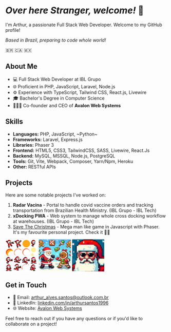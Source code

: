 # ***Over here Stranger, welcome!*** 👋

I'm Arthur, a passionate Full Stack Web Developer. Welcome to my GitHub profile!

_Based in Brazil, preparing to code whole world!_

🇧🇷 🇨🇦 🇲🇽 

## About Me

- 💻 Full Stack Web Developer at IBL Grupo
- 🌐 Proficient in PHP, JavaScript, Laravel, Node.js
- ⚙️ Experience with TypeScript, Tailwind CSS, React.js, Livewire
- 🎓 Bachelor's Degree in Computer Science
- 👨🏻‍💻 Co-founder and CEO of **Avalon Web Systems**

## Skills

- **Languages:** PHP, JavaScript, ~Python~
- **Frameworks:** Laravel, Express.js
- **Libraries:** Phaser 3
- **Frontend:** HTML5, CSS3, TailwindCSS, SASS, Livewire, React.Js
- **Backend:** MySQL, MSSQL, Node.js, PostgreSQL
- **Tools:** Git, Vite, Webpack, Composer, Yarn/Npm, Heroku
- **Other:** RESTful APIs

## Projects

Here are some notable projects I've worked on:

1. **Radar Vacina** - Portal to handle covid vaccine orders and tracking transportation from Brazilian Health Ministry. (IBL Grupo - IBL Tech)
2. **xDocking PWA** - Web system to manage whole cross docking workflow at warehouses. (IBL Grupo - IBL Tech)
3. [Save The Christmas](https://github.com/alvesarthur1996/SaveTheChristmasGame) - Mega man like game in Javascript with Phaser. It's my favourite personal project. Check it 🎅🏻
<div style="display:flex;gap:0.25rem;">
  <img src="https://raw.githubusercontent.com/alvesarthur1996/SaveTheChristmasGame/main/src/assets/sprites/characters/santa_claus/santa_claus.png" style="height:100px;width:100px;"/>
  <img src="https://raw.githubusercontent.com/alvesarthur1996/SaveTheChristmasGame/main/src/assets/images/loading_stages/gingermad_loading.jpeg" style="height:100px;width:100px;"/>
  <img src="https://raw.githubusercontent.com/alvesarthur1996/SaveTheChristmasGame/main/src/assets/images/santa_avatar.jpg" style="height:100px;width:100px;"/>
</div>

## Get in Touch

- 📧 Email: arthur_alves.santos@outlook.com.br
- 💼 LinkedIn: [linkedin.com/in/arthursantos1996](https://linkedin.com/in/arthursantos1996)
- 🌐 Website: [Avalon Web Systems](https://avalonweb.com.br/)

Feel free to reach out if you have any questions or if you'd like to collaborate on a project!
